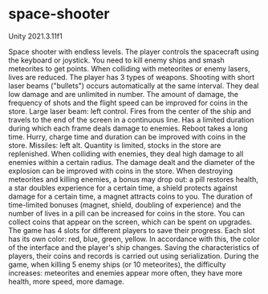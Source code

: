 # space-shooter
Unity 2021.3.11f1

Space shooter with endless levels. The player controls the spacecraft using the keyboard or joystick.
You need to kill enemy ships and smash meteorites to get points.
When colliding with meteorites or enemy lasers, lives are reduced.
The player has 3 types of weapons.
Shooting with short laser beams ("bullets") occurs automatically at the same interval. They deal low damage and are unlimited in number.
The amount of damage, the frequency of shots and the flight speed can be improved for coins in the store.
Large laser beam: left control. Fires from the center of the ship and travels to the end of the screen in a continuous line.
Has a limited duration during which each frame deals damage to enemies. Reboot takes a long time.
Hurry, charge time and duration can be improved with coins in the store.
Missiles: left alt. Quantity is limited, stocks in the store are replenished. When colliding with enemies, they deal high damage to all enemies within a certain radius.
The damage dealt and the diameter of the explosion can be improved with coins in the store.
When destroying meteorites and killing enemies, a bonus may drop out: a pill restores health, a star doubles experience for a certain time, a shield protects against damage for a certain time, a magnet attracts coins to you.
The duration of time-limited bonuses (magnet, shield, doubling of experience) and the number of lives in a pill can be increased for coins in the store.
You can collect coins that appear on the screen, which can be spent on upgrades.
The game has 4 slots for different players to save their progress.
Each slot has its own color: red, blue, green, yellow. In accordance with this, the color of the interface and the player's ship changes.
Saving the characteristics of players, their coins and records is carried out using serialization.
During the game, when killing 5 enemy ships (or 10 meteorites), the difficulty increases: meteorites and enemies appear more often, they have more health, more speed, more damage.
